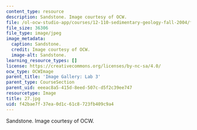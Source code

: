 ```yaml
---
content_type: resource
description: Sandstone. Image courtesy of OCW.
file: /ol-ocw-studio-app/courses/12-110-sedimentary-geology-fall-2004/f42bae7f37ea0d1c61c8723fb409c9a4_27.jpg
file_size: 36306
file_type: image/jpeg
image_metadata:
  caption: Sandstone.
  credit: Image courtesy of OCW.
  image-alt: Sandstone.
learning_resource_types: []
license: https://creativecommons.org/licenses/by-nc-sa/4.0/
ocw_type: OCWImage
parent_title: 'Image Gallery: Lab 3'
parent_type: CourseSection
parent_uid: eeeac8a5-415d-8eed-507c-d5f2c39ee747
resourcetype: Image
title: 27.jpg
uid: f42bae7f-37ea-0d1c-61c8-723fb409c9a4
---
```

Sandstone. Image courtesy of OCW.